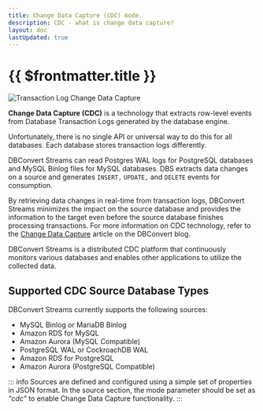 ```yaml
---
title: Change Data Capture (CDC) mode.
description: CDC - what is change data capture?
layout: doc
lastUpdated: true
---
```


# {{ $frontmatter.title }}

![Transaction Log Change Data Capture](/images/log-cdc.png)

**Change Data Capture (CDC)** is a technology that extracts row-level events from Database Transaction Logs generated by the database engine. 

Unfortunately, there is no single API or universal way to do this for all databases. Each database stores transaction logs differently.  

DBConvert Streams can read Postgres WAL logs for PostgreSQL databases and MySQL Binlog files for MySQL databases. DBS extracts data changes on a source and generates `INSERT,` `UPDATE,` and `DELETE` events for consumption. 

By retrieving data changes in real-time from transaction logs, DBConvert Streams minimizes the impact on the source database and provides the information to the target even before the source database finishes processing transactions. For more information on CDC technology, refer to the [Change Data Capture](https://dbconvert.com/blog/change-data-capture-cdc-what-it-is-and-how-it-works/#transaction-log-cdc) article on the DBConvert blog.

DBConvert Streams is a distributed CDC platform that continuously monitors various databases and enables other applications to utilize the collected data. 

## Supported CDC Source Database Types

DBConvert Streams currently supports the following sources:

- MySQL Binlog or MariaDB Binlog
- Amazon RDS for MySQL
- Amazon Aurora (MySQL Compatible)
- PostgreSQL WAL or CockroachDB WAL
- Amazon RDS for PostgreSQL
- Amazon Aurora (PostgreSQL Compatible)


::: info
Sources are defined and configured using a simple set of properties in JSON format. In the source section, the mode parameter should be set as _"cdc"_ to enable Change Data Capture functionality.
:::

